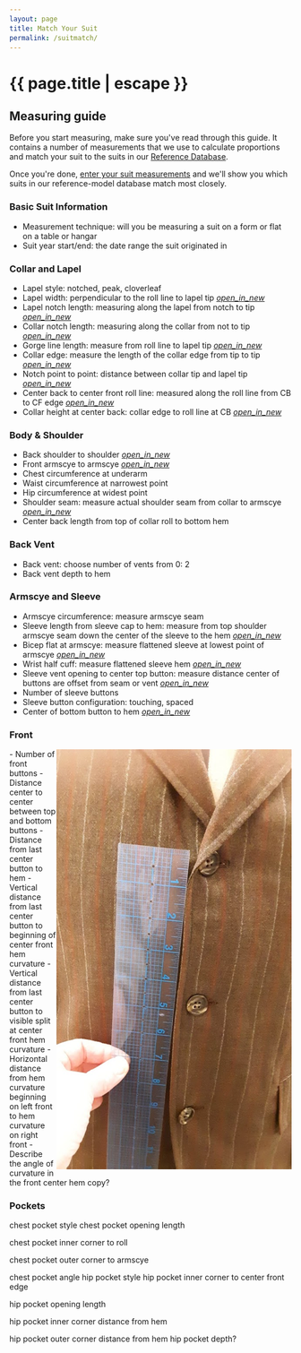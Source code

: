 ```yaml
---
layout: page
title: Match Your Suit
permalink: /suitmatch/
---
```


<h1 class="page-title">{{ page.title | escape }}</h1>

## Measuring guide

Before you start measuring, make sure you've read through this guide. It contains a number of measurements that we use to calculate proportions and match your suit to the suits in our [Reference Database](/suitmatch).

Once you're done, [enter your suit measurements](https://airtable.com/shrH8RqeQPgSZp4eG) and we'll show you which suits in our reference-model database match most closely.

### Basic Suit Information

- Measurement technique: will you be measuring a suit on a form or flat on a table or hangar
- Suit year start/end: the date range the suit originated in

### Collar and Lapel

- Lapel style: notched, peak, cloverleaf
- Lapel width: perpendicular to the roll line to lapel tip [<i class="material-icons"> open_in_new</i>](/assets/images/measurements/lapelwidth.png)
- Lapel notch length: measuring along the lapel from notch to tip [<i class="material-icons"> open_in_new</i>](/assets/images/measurements/lapelnotchlength.png)
- Collar notch length: measuring along the collar from not to tip [<i class="material-icons"> open_in_new</i>](/assets/images/measurements/collarnotchlength.png)
- Gorge line length: measure from roll line to lapel tip [<i class="material-icons"> open_in_new</i>](/assets/images/measurements/gorgeline.png)
- Collar edge: measure the length of the collar edge from tip to tip [<i class="material-icons"> open_in_new</i>](/assets/images/measurements/collaredge.png)
- Notch point to point: distance between collar tip and lapel tip [<i class="material-icons"> open_in_new</i>](/assets/images/measurements/notchpointtopoint.png)
- Center back to center front roll line: measured along the roll line from CB to CF edge [<i class="material-icons"> open_in_new</i>](/assets/images/measurements/rolllineCBCF.png)
- Collar height at center back: collar edge to roll line at CB [<i class="material-icons"> open_in_new</i>](/assets/images/measurements/collarheight.png)

### Body & Shoulder

- Back shoulder to shoulder [<i class="material-icons"> open_in_new</i>](/assets/images/measurements/backshouldertoshoulder.png)
- Front armscye to armscye  [<i class="material-icons"> open_in_new</i>](/assets/images/measurements/frontarmscyetoarmscye.png)
- Chest circumference at underarm
- Waist circumference at narrowest point
- Hip circumference at widest point
- Shoulder seam: measure actual shoulder seam from collar to armscye [<i class="material-icons"> open_in_new</i>](/assets/images/measurements/shoulderseam.png)
- Center back length from top of collar roll to bottom hem

### Back Vent

- Back vent: choose number of vents from 0: 2
- Back vent depth to hem

### Armscye and Sleeve
- Armscye circumference: measure armscye seam
- Sleeve length from sleeve cap to hem: measure from top shoulder armscye seam down the center of the sleeve to the hem [<i class="material-icons"> open_in_new</i>](/assets/images/measurements/sleevelength.png)
- Bicep flat at armscye: measure flattened sleeve at lowest point of armscye [<i class="material-icons"> open_in_new</i>](/assets/images/measurements/bicepwidth.png)
- Wrist half cuff: measure flattened sleeve hem [<i class="material-icons"> open_in_new</i>](/assets/images/measurements/wristwidth.png)
- Sleeve vent opening to center top button: measure distance center of buttons are offset from seam or vent [<i class="material-icons"> open_in_new</i>](/assets/images/measurements/sleevevent.png)
- Number of sleeve buttons
- Sleeve button configuration: touching, spaced
- Center of bottom button to hem [<i class="material-icons"> open_in_new</i>](/assets/images/measurements/sleevebuttontohem.png)
 
### Front

<img src="/assets/images/measurements/frontbuttonsdistance.png" align=right>
- Number of front buttons
- Distance center to center between top and bottom buttons
- Distance from last center button to hem 
- Vertical distance from last center button to beginning of center front hem curvature
- Vertical distance from last center button to visible split at center front hem curvature
- Horizontal distance from hem curvature beginning on left front to hem curvature on right front
- Describe the angle of curvature in the front center hem copy?
 
### Pockets
chest pocket style
chest pocket opening length
 
chest pocket inner corner to roll
 
chest pocket outer corner to armscye
 
chest pocket angle
hip pocket style
hip pocket inner corner to center front edge
 
hip pocket opening length
 
hip pocket inner corner distance from hem
 
hip pocket outer corner distance from hem
hip pocket depth?




